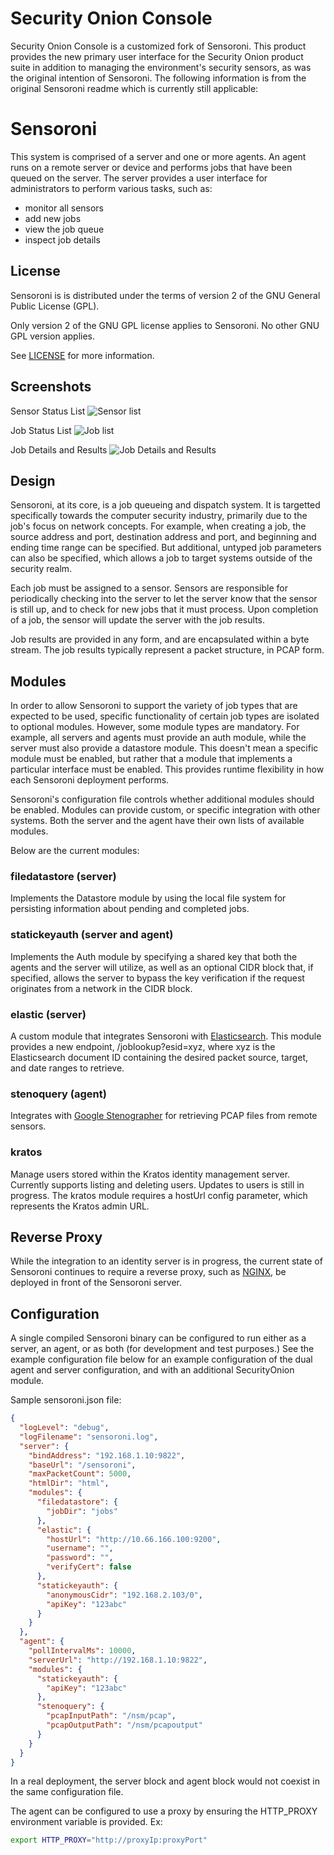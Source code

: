 # Security Onion Console

Security Onion Console is a customized fork of Sensoroni. This product provides the new primary user interface for the Security Onion product suite in addition to managing the environment's security sensors, as was the original intention of Sensoroni. The following information is from the original Sensoroni readme which is currently still applicable:

# Sensoroni

This system is comprised of a server and one or more agents. An agent runs on a remote server or device and performs jobs that have been queued on the server. The server provides a user interface for administrators to perform various tasks, such as:

* monitor all sensors
* add new jobs
* view the job queue
* inspect job details

## License

Sensoroni is is distributed under the terms of version 2 of the GNU General Public License (GPL).

Only version 2 of the GNU GPL license applies to Sensoroni. No other GNU GPL version applies.

See [LICENSE](https://raw.githubusercontent.com/security-onion-solutions/securityonion-soc/master/LICENSE) for more information.

## Screenshots

Sensor Status List
![Sensor list](https://raw.githubusercontent.com/security-onion-solutions/securityonion-soc/master/screenshots/sensoroni-sensors.png)

Job Status List
![Job list](https://raw.githubusercontent.com/security-onion-solutions/securityonion-soc/master/screenshots/sensoroni-jobs.png)

Job Details and Results
![Job Details and Results](https://raw.githubusercontent.com/security-onion-solutions/securityonion-soc/master/screenshots/sensoroni-job.png)

## Design

Sensoroni, at its core, is a job queueing and dispatch system. It is targetted specifically towards the computer security industry, primarily due to the job's focus on network concepts. For example, when creating a job, the source address and port, destination address and port, and beginning and ending time range can be specified. But additional, untyped job parameters can also be specified, which allows a job to target systems outside of the security realm.

Each job must be assigned to a sensor. Sensors are responsible for periodically checking into the server to let the server know that the sensor is still up, and to check for new jobs that it must process. Upon completion of a job, the sensor will update the server with the job results.

Job results are provided in any form, and are encapsulated within a byte stream. The job results typically represent a packet structure, in PCAP form.

## Modules

In order to allow Sensoroni to support the variety of job types that are expected to be used, specific functionality of certain job types are isolated to optional modules. However, some module types are mandatory. For example, all servers and agents must provide an auth module, while the server must also provide a datastore module. This doesn't mean a specific module must be enabled, but rather that a module that implements a particular interface must be enabled. This provides runtime flexibility in how each Sensoroni deployment performs.

Sensoroni's configuration file controls whether additional modules should be enabled. Modules can provide custom, or specific integration with other systems. Both the server and the agent have their own lists of available modules.

Below are the current modules:

### filedatastore (server)

Implements the Datastore module by using the local file system for persisting information about pending and completed jobs.

### statickeyauth (server and agent)

Implements the Auth module by specifying a shared key that both the agents and the server will utilize, as well as an optional CIDR block that, if specified, allows the server to bypass the key verification if the request originates from a network in the CIDR block.

### elastic (server)

A custom module that integrates Sensoroni with [Elasticsearch](https://elastic.co). This module provides a new endpoint, /joblookup?esid=xyz, where xyz is the Elasticsearch document ID containing the desired packet source, target, and date ranges to retrieve.

### stenoquery (agent)

Integrates with [Google Stenographer](https://github.com/google/stenographer) for retrieving PCAP files from remote sensors.

### kratos

Manage users stored within the Kratos identity management server. Currently supports listing and deleting users. Updates to users is still in progress. The kratos module requires a hostUrl config parameter, which represents the Kratos admin URL.

## Reverse Proxy

While the integration to an identity server is in progress, the current state of Sensoroni continues to require a reverse proxy, such as [NGINX](https://www.nginx.com/), be deployed in front of the Sensoroni server. 

## Configuration

A single compiled Sensoroni binary can be configured to run either as a server, an agent, or as both (for development and test purposes.) See the example configuration file below for an example configuration of the dual agent and server configuration, and with an additional SecurityOnion module.

Sample sensoroni.json file:
```json
{
  "logLevel": "debug",
  "logFilename": "sensoroni.log",
  "server": {
    "bindAddress": "192.168.1.10:9822",
    "baseUrl": "/sensoroni",
    "maxPacketCount": 5000,
    "htmlDir": "html",
    "modules": {
      "filedatastore": {
        "jobDir": "jobs"
      },
      "elastic": {
        "hostUrl": "http://10.66.166.100:9200",
        "username": "",
        "password": "",
        "verifyCert": false
      },
      "statickeyauth": {
        "anonymousCidr": "192.168.2.103/0",
        "apiKey": "123abc"
      }
    }
  },
  "agent": {
    "pollIntervalMs": 10000,
    "serverUrl": "http://192.168.1.10:9822",
    "modules": {
      "statickeyauth": {
        "apiKey": "123abc"
      },
      "stenoquery": {
        "pcapInputPath": "/nsm/pcap",
        "pcapOutputPath": "/nsm/pcapoutput"
      }
    }
  }
}
```

In a real deployment, the server block and agent block would not coexist in the same configuration file.

The agent can be configured to use a proxy by ensuring the HTTP_PROXY environment variable is provided. Ex:

```bash
export HTTP_PROXY="http://proxyIp:proxyPort"
```
